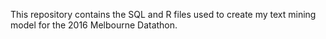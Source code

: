 This repository contains the SQL and R files used to create my text mining model for the 2016 Melbourne Datathon.
